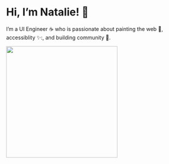 # Hi, I’m Natalie! :cherry_blossom:
I’m a UI Engineer ☕ who is passionate about painting the web 🎨, accessiblity ✨:, and building community 💞.

<img src="https://user-images.githubusercontent.com/34781875/111087747-4a17f180-84f1-11eb-9fe4-067b37ed2454.png" width="300">
